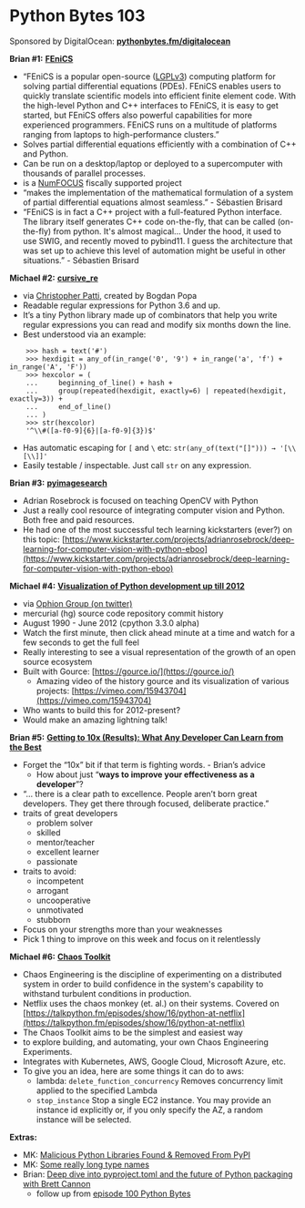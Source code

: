 # Python Bytes 103
Sponsored by DigitalOcean: [**pythonbytes.fm/digitalocean**](https://pythonbytes.fm/digitalocean)

**Brian #1:** [**FEniCS**](https://fenicsproject.org/)

- “FEniCS is a popular open-source ([LGPLv3](https://www.gnu.org/licenses/lgpl-3.0.en.html)) computing platform for solving partial differential equations (PDEs). FEniCS enables users to quickly translate scientific models into efficient finite element code. With the high-level Python and C++ interfaces to FEniCS, it is easy to get started, but FEniCS offers also powerful capabilities for more experienced programmers. FEniCS runs on a multitude of platforms ranging from laptops to high-performance clusters.”
- Solves partial differential equations efficiently with a combination of C++ and Python.
- Can be run on a desktop/laptop or deployed to a supercomputer with thousands of parallel processes.
-  is a [NumFOCUS](http://www.numfocus.org/) fiscally supported project
- “makes the implementation of the mathematical formulation of a system of partial differential equations almost seamless.” - Sébastien Brisard
- “FEniCS is in fact a C++ project with a full-featured Python interface. The library itself generates C++ code on-the-fly, that can be called (on-the-fly) from python. It's almost magical... Under the hood, it used to use SWIG, and recently moved to pybind11. I guess the architecture that was set up to achieve this level of automation might be useful in other situations.” - Sébastien Brisard

**Michael #2:** [**cursive_re**](https://github.com/Bogdanp/cursive_re)

-  via [Christopher Patti](https://twitter.com/feoh), created by Bogdan Popa
- Readable regular expressions for Python 3.6 and up.
-  It’s a tiny Python library made up of combinators that help you write regular expressions you can read and modify six months down the line.
- Best understood via an example:

```
    >>> hash = text('#')
    >>> hexdigit = any_of(in_range('0', '9') + in_range('a', 'f') + in_range('A', 'F'))
    >>> hexcolor = (
    ...     beginning_of_line() + hash +
    ...     group(repeated(hexdigit, exactly=6) | repeated(hexdigit, exactly=3)) +
    ...     end_of_line()
    ... )
    >>> str(hexcolor)
    '^\\#([a-f0-9]{6}|[a-f0-9]{3})$'
```

- Has automatic escaping for `[` and `\` etc: `str(any_of(text("[]"))) → '[\\[\\]]'`
- Easily testable / inspectable. Just call `str` on any expression.

**Brian #3:**  [**pyimagesearch**](https://www.pyimagesearch.com/)

-  Adrian Rosebrock is focused on teaching OpenCV with Python
-  Just a really cool resource of integrating computer vision and Python. Both free and paid resources.
- He had one of the most successful tech learning kickstarters (ever?) on this topic: [https://www.kickstarter.com/projects/adrianrosebrock/deep-learning-for-computer-vision-with-python-eboo](https://www.kickstarter.com/projects/adrianrosebrock/deep-learning-for-computer-vision-with-python-eboo)

**Michael #4:** [**Visualization of Python development up till 2012**](https://www.youtube.com/watch?v=cNBtDstOTmA)

-  via [Ophion Group (on twitter)](https://twitter.com/OphionGroup)
- mercurial (hg) source code repository commit history 
- August 1990 - June 2012 (cpython 3.3.0 alpha)
- Watch the first minute, then click ahead minute at a time and watch for a few seconds to get the full feel 
- Really interesting to see a visual representation of the growth of an open source ecosystem
- Built with Gource: [https://gource.io/](https://gource.io/)
	- Amazing video of the history gource and its visualization of various projects: [https://vimeo.com/15943704](https://vimeo.com/15943704)
- Who wants to build this for 2012-present?
- Would make an amazing lightning talk!

**Brian #5:** [**Getting to 10x (Results): What Any Developer Can Learn from the Best**](https://medium.com/javascript-scene/getting-to-10x-results-what-any-developer-can-learn-from-the-best-54b6c296a5ef)

- Forget the “10x” bit if that term is fighting words.  - Brian’s advice
  - How about just “**ways to improve your effectiveness as a developer**”?
- “… there is a clear path to excellence. People aren’t born great developers. They get there through focused, deliberate practice.”
- traits of great developers
	- problem solver
	- skilled
	- mentor/teacher
	- excellent learner
	- passionate
- traits to avoid:
	- incompetent
	- arrogant
	- uncooperative
	- unmotivated
	- stubborn
- Focus on your strengths more than your weaknesses
- Pick 1 thing to improve on this week and focus on it relentlessly

**Michael #6:** [**Chaos Toolkit**](https://chaostoolkit.org)

- Chaos Engineering is the discipline of experimenting on a distributed system in order to build confidence in the system's capability to withstand turbulent conditions in production.
- Netflix uses the chaos monkey (et. al.) on their systems. Covered on [https://talkpython.fm/episodes/show/16/python-at-netflix](https://talkpython.fm/episodes/show/16/python-at-netflix) 
- The Chaos Toolkit aims to be the simplest and easiest way
- to explore building, and automating, your own Chaos Engineering Experiments.
- Integrates with Kubernetes, AWS, Google Cloud, Microsoft Azure, etc.
- To give you an idea, here are some things it can do to aws:
	- lambda: `delete_function_concurrency` Removes concurrency limit applied to the specified Lambda
	- `stop_instance` Stop a single EC2 instance. You may provide an instance id explicitly or, if you only specify the AZ, a random instance will be selected.

**Extras:** 

- MK: [Malicious Python Libraries Found & Removed From PyPI](https://www.zdnet.com/article/twelve-malicious-python-libraries-found-and-removed-from-pypi/)
- MK: [Some really long type names](https://twitter.com/tirkarthi/status/1058996814790111232)
- Brian: [Deep dive into pyproject.toml and the future of Python packaging with Brett Cannon](https://testandcode.com/52)
  - follow up from [episode 100 Python Bytes](http://pythonbytes.fm/100)

